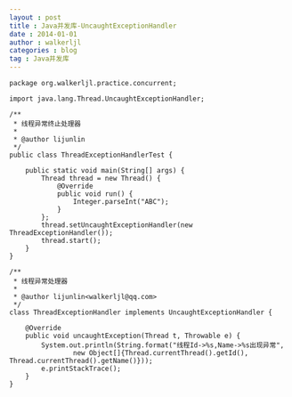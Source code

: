 ```yaml
---
layout : post
title : Java并发库-UncaughtExceptionHandler
date : 2014-01-01
author : walkerljl
categories : blog
tag : Java并发库
---
```

    package org.walkerljl.practice.concurrent;
    
    import java.lang.Thread.UncaughtExceptionHandler;
    
    /**
     * 线程异常终止处理器
     *
     * @author lijunlin
     */
    public class ThreadExceptionHandlerTest {
    
        public static void main(String[] args) {
            Thread thread = new Thread() {
                @Override
                public void run() {
                    Integer.parseInt("ABC");
                }
            };
            thread.setUncaughtExceptionHandler(new ThreadExceptionHandler());
            thread.start();
        }
    }
    
    /**
     * 线程异常处理器
     *
     * @author lijunlin<walkerljl@qq.com>
     */
    class ThreadExceptionHandler implements UncaughtExceptionHandler {
    
        @Override
        public void uncaughtException(Thread t, Throwable e) {
            System.out.println(String.format("线程Id->%s,Name->%s出现异常",
                    new Object[]{Thread.currentThread().getId(), Thread.currentThread().getName()}));
            e.printStackTrace();
        }
    }